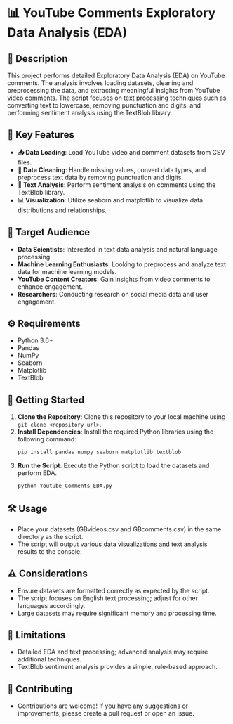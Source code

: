 # 📊 YouTube Comments Exploratory Data Analysis (EDA)

## 📝 Description

This project performs detailed Exploratory Data Analysis (EDA) on YouTube comments. The analysis involves loading datasets, cleaning and preprocessing the data, and extracting meaningful insights from YouTube video comments. The script focuses on text processing techniques such as converting text to lowercase, removing punctuation and digits, and performing sentiment analysis using the TextBlob library.

## 🌟 Key Features

- **📥 Data Loading**: Load YouTube video and comment datasets from CSV files.
- **🧹 Data Cleaning**: Handle missing values, convert data types, and preprocess text data by removing punctuation and digits.
- **📝 Text Analysis**: Perform sentiment analysis on comments using the TextBlob library.
- **📊 Visualization**: Utilize seaborn and matplotlib to visualize data distributions and relationships.

## 🎯 Target Audience

- **Data Scientists**: Interested in text data analysis and natural language processing.
- **Machine Learning Enthusiasts**: Looking to preprocess and analyze text data for machine learning models.
- **YouTube Content Creators**: Gain insights from video comments to enhance engagement.
- **Researchers**: Conducting research on social media data and user engagement.

## ⚙️ Requirements

- Python 3.6+
- Pandas
- NumPy
- Seaborn
- Matplotlib
- TextBlob

## 🚀 Getting Started

1. **Clone the Repository**: Clone this repository to your local machine using `git clone <repository-url>`.
2. **Install Dependencies**: Install the required Python libraries using the following command:
   ```bash
   pip install pandas numpy seaborn matplotlib textblob
3. **Run the Script**: Execute the Python script to load the datasets and perform EDA.
   ```bash
   python Youtube_Comments_EDA.py
   
 ## 🛠️ Usage

- Place your datasets (GBvideos.csv and GBcomments.csv) in the same directory as the script.
- The script will output various data visualizations and text analysis results to the console.
  
## ⚠️ Considerations

- Ensure datasets are formatted correctly as expected by the script.
- The script focuses on English text processing; adjust for other languages accordingly.
- Large datasets may require significant memory and processing time.
  
## 🚧 Limitations

- Detailed EDA and text processing; advanced analysis may require additional techniques.
- TextBlob sentiment analysis provides a simple, rule-based approach.  

## 🤝 Contributing

- Contributions are welcome! If you have any suggestions or improvements, please create a pull request or open an issue.
